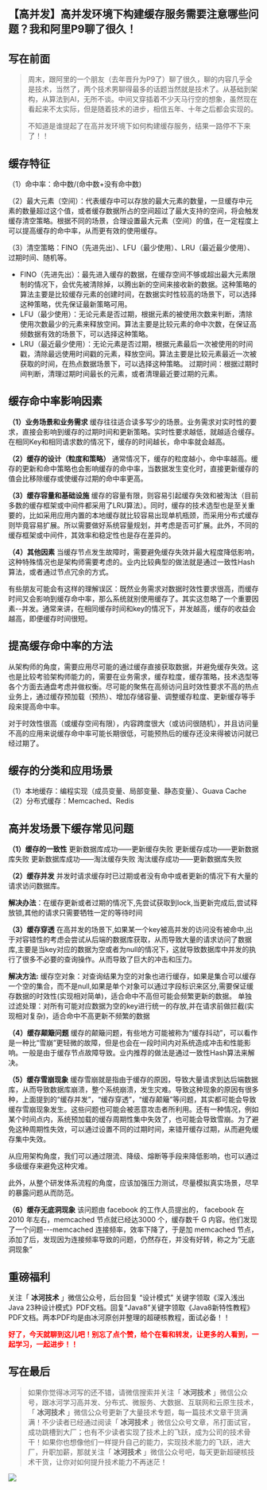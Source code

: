 ## 【高并发】高并发环境下构建缓存服务需要注意哪些问题？我和阿里P9聊了很久！

## 写在前面

> 周末，跟阿里的一个朋友（去年晋升为P9了）聊了很久，聊的内容几乎全是技术，当然了，两个技术男聊得最多的话题当然就是技术了。从基础到架构，从算法到AI，无所不谈。中间又穿插着不少天马行空的想象，虽然现在看起来不太实际，但是随着技术的进步，相信五年、十年之后都会实现的。
>
> 不知道是谁提起了在高并发环境下如何构建缓存服务，结果一路停不下来了！！

## 缓存特征

（1）命中率：命中数/(命中数+没有命中数)

（2）最大元素（空间）：代表缓存中可以存放的最大元素的数量，一旦缓存中元素的数量超过这个值，或者缓存数据所占的空间超过了最大支持的空间，将会触发缓存清空策略。根据不同的场景，合理设置最大元素（空间）的值，在一定程度上可以提高缓存的命中率，从而更有效的使用缓存。

（3）清空策略：FINO（先进先出）、LFU（最少使用）、LRU（最近最少使用）、过期时间、随机等。

* FINO（先进先出）：最先进入缓存的数据，在缓存空间不够或超出最大元素限制的情况下，会优先被清除掉，以腾出新的空间来接收新的数据。这种策略的算法主要是比较缓存元素的创建时间，在数据实时性较高的场景下，可以选择这种策略，优先保证最新策略可用。
* LFU（最少使用）：无论元素是否过期，根据元素的被使用次数来判断，清除使用次数最少的元素来释放空间。算法主要是比较元素的命中次数，在保证高频数据有效的场景下，可以选择这种策略。
* LRU（最近最少使用）：无论元素是否过期，根据元素最后一次被使用的时间戳，清除最远使用时间戳的元素，释放空间。算法主要是比较元素最近一次被获取的时间，在热点数据场景下，可以选择这种策略。
  过期时间：根据过期时间判断，清理过期时间最长的元素，或者清理最近要过期的元素。

## 缓存命中率影响因素

**（1）业务场景和业务需求**
缓存往往适合读多写少的场景。业务需求对实时性的要求，直接会影响到缓存的过期时间和更新策略。实时性要求越低，就越适合缓存。在相同Key和相同请求数的情况下，缓存的时间越长，命中率就会越高。

**（2）缓存的设计（粒度和策略）**
通常情况下，缓存的粒度越小，命中率越高。缓存的更新和命中策略也会影响缓存的命中率，当数据发生变化时，直接更新缓存的值会比移除缓存或使缓存过期的命中率更高。

**（3）缓存容量和基础设施**
缓存的容量有限，则容易引起缓存失效和被淘汰（目前多数的缓存框架或中间件都采用了LRU算法）。同时，缓存的技术选型也是至关重要的，比如采用应用内置的本地缓存就比较容易出现单机瓶颈，而采用分布式缓存则毕竟容易扩展。所以需要做好系统容量规划，并考虑是否可扩展。此外，不同的缓存框架或中间件，其效率和稳定性也是存在差异的。

**（4）其他因素**
当缓存节点发生故障时，需要避免缓存失效并最大程度降低影响，这种特殊情况也是架构师需要考虑的。业内比较典型的做法就是通过一致性Hash算法，或者通过节点冗余的方式。

有些朋友可能会有这样的理解误区：既然业务需求对数据时效性要求很高，而缓存时间又会影响到缓存命中率，那么系统就别使用缓存了。其实这忽略了一个重要因素--并发。通常来讲，在相同缓存时间和key的情况下，并发越高，缓存的收益会越高，即便缓存时间很短。

## 提高缓存命中率的方法

从架构师的角度，需要应用尽可能的通过缓存直接获取数据，并避免缓存失效。这也是比较考验架构师能力的，需要在业务需求，缓存粒度，缓存策略，技术选型等各个方面去通盘考虑并做权衡。尽可能的聚焦在高频访问且时效性要求不高的热点业务上，通过缓存预加载（预热）、增加存储容量、调整缓存粒度、更新缓存等手段来提高命中率。

对于时效性很高（或缓存空间有限），内容跨度很大（或访问很随机），并且访问量不高的应用来说缓存命中率可能长期很低，可能预热后的缓存还没来得被访问就已经过期了。

## 缓存的分类和应用场景

（1）本地缓存：编程实现（成员变量、局部变量、静态变量）、Guava Cache
（2）分布式缓存：Memcached、Redis

## 高并发场景下缓存常见问题

**（1）缓存的一致性**
更新数据库成功——更新缓存失败
更新缓存成功——更新数据库失败
更新数据库成功——淘汰缓存失败
淘汰缓存成功——更新数据库失败

**（2）缓存并发**
并发时请求缓存时已过期或者没有命中或者更新的情况下有大量的请求访问数据库。

**解决办法**：在缓存更新或者过期的情况下,先尝试获取到lock,当更新完成后,尝试释放锁,其他的请求只需要牺牲一定的等待时间

**（3）缓存穿透**
在高并发的场景下,如果某一个key被高并发的访问没有被命中,出于对容错性的考虑会尝试从后端的数据库获取，从而导致大量的请求访问了数据库,主要是当key对应的数据为空或者为null的情况下，这就导致数据库中并发的执行了很多不必要的查询操作。从而导致了巨大的冲击和压力。

**解决方法:**
缓存空对象：对查询结果为空的对象也进行缓存，如果是集合可以缓存一个空的集合，而不是null,如果是单个对象可以通过字段标识来区分,需要保证缓存数据的时效性(实现相对简单)，适合命中不高但可能会频繁更新的数据。
单独过滤处理：对所有可能对应数据为空的key进行统一的存放,并在请求前做拦截(实现相对复杂)，适合命中不高更新不频繁的数据

**（4）缓存颠簸问题**
缓存的颠簸问题，有些地方可能被称为“缓存抖动”，可以看作是一种比“雪崩”更轻微的故障，但是也会在一段时间内对系统造成冲击和性能影响。一般是由于缓存节点故障导致。业内推荐的做法是通过一致性Hash算法来解决。

**（5）缓存雪崩现象**
缓存雪崩就是指由于缓存的原因，导致大量请求到达后端数据库，从而导致数据库崩溃，整个系统崩溃，发生灾难。导致这种现象的原因有很多种，上面提到的“缓存并发”，“缓存穿透”，“缓存颠簸”等问题，其实都可能会导致缓存雪崩现象发生。这些问题也可能会被恶意攻击者所利用。还有一种情况，例如某个时间点内，系统预加载的缓存周期性集中失效了，也可能会导致雪崩。为了避免这种周期性失效，可以通过设置不同的过期时间，来错开缓存过期，从而避免缓存集中失效。

从应用架构角度，我们可以通过限流、降级、熔断等手段来降低影响，也可以通过多级缓存来避免这种灾难。

此外，从整个研发体系流程的角度，应该加强压力测试，尽量模拟真实场景，尽早的暴露问题从而防范。

**（6）缓存无底洞现象**
该问题由 facebook 的工作人员提出的， facebook 在 2010 年左右，memcached 节点就已经达3000 个，缓存数千 G 内容。他们发现了一个问题---memcached 连接频率，效率下降了，于是加 memcached 节点，添加了后，发现因为连接频率导致的问题，仍然存在，并没有好转，称之为”无底洞现象”

## 重磅福利

关注「 **冰河技术** 」微信公众号，后台回复 “设计模式” 关键字领取《深入浅出Java 23种设计模式》PDF文档。回复“Java8”关键字领取《Java8新特性教程》PDF文档。两本PDF均是由冰河原创并整理的超硬核教程，面试必备！！

<font color="#FF0000">**好了，今天就聊到这儿吧！别忘了点个赞，给个在看和转发，让更多的人看到，一起学习，一起进步！！**</font>

## 写在最后


> 如果你觉得冰河写的还不错，请微信搜索并关注「 **冰河技术** 」微信公众号，跟冰河学习高并发、分布式、微服务、大数据、互联网和云原生技术，「 **冰河技术** 」微信公众号更新了大量技术专题，每一篇技术文章干货满满！不少读者已经通过阅读「 **冰河技术** 」微信公众号文章，吊打面试官，成功跳槽到大厂；也有不少读者实现了技术上的飞跃，成为公司的技术骨干！如果你也想像他们一样提升自己的能力，实现技术能力的飞跃，进大厂，升职加薪，那就关注「 **冰河技术** 」微信公众号吧，每天更新超硬核技术干货，让你对如何提升技术能力不再迷茫！


![](https://img-blog.csdnimg.cn/20200906013715889.png)